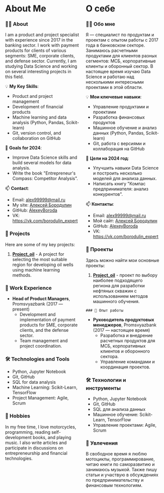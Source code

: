 <div style="display: flex;">
  <div style="flex: 1; padding-right: 10px;">

  # About Me
  
  ### 👨‍💻 About
  I am a product and project specialist with experience since 2017 in the banking sector. I work with payment products for clients of various segments: SME, corporate clients, and defense sector. Currently, I am studying Data Science and working on several interesting projects in this field.

  💡 **My Key Skills**:
  - Product and project management
  - Development of financial products
  - Machine learning and data analysis (Python, Pandas, Scikit-learn)
  - Git, version control, and collaboration on GitHub

  🎯 **Goals for 2024**:
  - Improve Data Science skills and build several models for data analysis.
  - Write the book "Entrepreneur's Compass: Competitor Analysis".

  📫 **Contact**:
  - Email: alex99999@mail.ru
  - My site: [Алексей Бородулин](https://borodulin.expert)
  - GitHub: [AlexeyBoroda](https://github.com/AlexeyBoroda)
  - VK: https://vk.com/borodulin_expert


  ### 📂 Projects
  Here are some of my key projects:

  1. [**Project_oil**](https://github.com/AlexeyBoroda/Project_oil) - A project for selecting the most suitable region for developing oil wells using machine learning methods.


  ### 💼 Work Experience
  - **Head of Product Managers**, Promsvyazbank (2017 — present)
    - Development and implementation of payment products for SME, corporate clients, and the defense sector.
    - Team management and project coordination.

  ### 🛠 Technologies and Tools
  - Python, Jupyter Notebook
  - Git, GitHub
  - SQL for data analysis
  - Machine Learning: Scikit-Learn, TensorFlow
  - Project Management: Agile, Scrum

  ### 🎸 Hobbies
  In my free time, I love motorcycles, programming, reading self-development books, and playing music. I also write articles and participate in discussions on entrepreneurship and financial technologies.

  </div>
  <div style="flex: 1; padding-left: 10px;">

  # О себе
  
  ### 👨‍💻 Обо мне
  Я — специалист по продуктам и проектам с опытом работы с 2017 года в банковском секторе. Занимаюсь расчетными продуктами для клиентов разных сегментов: МСБ, корпоративные клиенты и оборонный сектор. В настоящее время изучаю Data Science и работаю над несколькими интересными проектами в этой области.

  💡 **Мои ключевые навыки**:
  - Управление продуктами и проектами
  - Разработка финансовых продуктов
  - Машинное обучение и анализ данных (Python, Pandas, Scikit-learn)
  - Git, работа с версиями и коллаборация на GitHub

  🎯 **Цели на 2024 год**:
  - Улучшить навыки Data Science и построить несколько моделей для анализа данных.
  - Написать книгу "Компас предпринимателя: анализ конкурентов".

  📫 **Контакты**:
  - Email: alex99999@mail.ru
  - Мой сайт: [Алексей Бородулин](https://borodulin.expert)
  - GitHub: [AlexeyBoroda](https://github.com/AlexeyBoroda)
  - VK: https://vk.com/borodulin_expert


  ### 📂 Проекты
  Здесь можно найти мои основные проекты:

  1. [**Project_oil**](https://github.com/AlexeyBoroda/Project_oil) - проект по выбору наиболее подходящего региона для разработки нефтяных скважин с использованием методов машинного обучения.

    ### 💼 Опыт работы
  - **Руководитель продуктовых менеджеров**, Promsvyazbank (2017 — настоящее время)
    - Разработка и внедрение расчетных продуктов для МСБ, корпоративных клиентов и оборонного сектора.
    - Управление командами и координация проектов.

  ### 🛠 Технологии и инструменты
  - Python, Jupyter Notebook
  - Git, GitHub
  - SQL для анализа данных
  - Машинное обучение: Scikit-Learn, TensorFlow
  - Управление проектами: Agile, Scrum

  ### 🎸 Увлечения
  В свободное время я люблю мотоциклы, программирование, читаю книги по саморазвитию и занимаюсь музыкой. Также пишу статьи и участвую в обсуждениях по предпринимательству и финансовым технологиям.

  </div>
</div>

